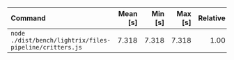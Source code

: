 | Command | Mean [s] | Min [s] | Max [s] | Relative |
|:---|---:|---:|---:|---:|
| `node ./dist/bench/lightrix/files-pipeline/critters.js` | 7.318 | 7.318 | 7.318 | 1.00 |
